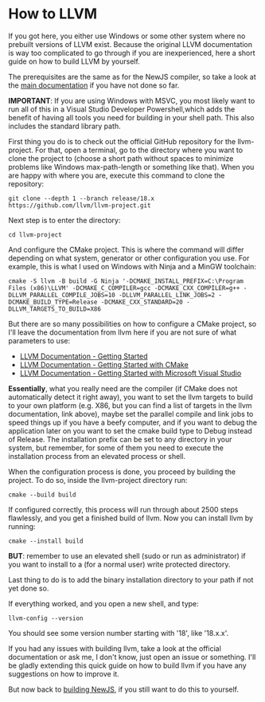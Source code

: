 # How to LLVM

If you got here, you either use Windows or some other system where no prebuilt versions of LLVM exist. Because the
original LLVM documentation is way too complicated to go through if you are inexperienced, here a short guide on how to
build LLVM by yourself.

The prerequisites are the same as for the NewJS compiler, so take a look at
the [main documentation](../README.md#building-newjs) if you have not done so far.

**IMPORTANT**: If you are using Windows with MSVC, you most likely want to run all of this in a Visual Studio Developer
Powershell,which adds the benefit of having all tools you need for building in your shell path. This also includes the
standard library path.

First thing you do is to check out the official GitHub repository for the llvm-project. For that, open a terminal, go to
the directory where you want to clone the project to (choose a short path without spaces to minimize problems like
Windows max-path-length or something like that). When you are happy with where you are, execute this command to clone
the repository:

```shell
git clone --depth 1 --branch release/18.x https://github.com/llvm/llvm-project.git
```

Next step is to enter the directory:

```shell
cd llvm-project
```

And configure the CMake project. This is where the command will differ depending on what system, generator or other
configuration you use. For example, this is what I used on Windows with Ninja and a MinGW toolchain:

```shell
cmake -S llvm -B build -G Ninja '-DCMAKE_INSTALL_PREFIX=C:\Program Files (x86)\LLVM' -DCMAKE_C_COMPILER=gcc -DCMAKE_CXX_COMPILER=g++ -DLLVM_PARALLEL_COMPILE_JOBS=10 -DLLVM_PARALLEL_LINK_JOBS=2 -DCMAKE_BUILD_TYPE=Release -DCMAKE_CXX_STANDARD=20 -DLLVM_TARGETS_TO_BUILD=X86
```

But there are so many possibilities on how to configure a CMake project, so I'll leave the documentation from llvm here
if you are not sure of what parameters to use:

* [LLVM Documentation - Getting Started](https://llvm.org/docs/GettingStarted.html#getting-the-source-code-and-building-llvm)
* [LLVM Documentation - Getting Started with CMake](https://llvm.org/docs/CMake.html)
* [LLVM Documentation - Getting Started with Microsoft Visual Studio](https://llvm.org/docs/GettingStartedVS.html)

**Essentially**, what you really need are the compiler (if CMake does not automatically detect it right away), you want
to set the llvm targets to build to your own platform (e.g. X86, but you can find a list of targets in the llvm
documentation, link above), maybe set the parallel compile and link jobs to speed things up if you have a beefy
computer, and if you want to debug the application later on you want to set the cmake build type to Debug instead of
Release. The installation prefix can be set to any directory in your system, but remember, for some of them you need to
execute the installation process from an elevated process or shell.

When the configuration process is done, you proceed by building the project. To do so, inside the llvm-project directory
run:

```shell
cmake --build build
```

If configured correctly, this process will run through about 2500 steps flawlessly, and you get a finished build of
llvm. Now you can install llvm by running:

```shell
cmake --install build
```

**BUT**: remember to use an elevated shell (sudo or run as administrator) if you want to install to a (for a normal
user) write protected directory.

Last thing to do is to add the binary installation directory to your path if not yet done so.

If everything worked, and you open a new shell, and type:

```shell
llvm-config --version
```

You should see some version number starting with '18', like '18.x.x'.

If you had any issues with building llvm, take a look at the official documentation or ask me, I don't know, just open
an issue or something. I'll be gladly extending this quick guide on how to build llvm if you have any suggestions on how
to improve it.

But now back to [building NewJS](../README.md#building-newjs), if you still want to do this to yourself.
